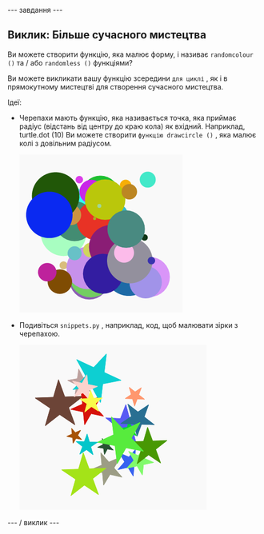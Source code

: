 \--- завдання \---

## Виклик: Більше сучасного мистецтва

Ви можете створити функцію, яка малює форму, і називає `randomcolour ()` та / або `randomless ()` функціями?

Ви можете викликати вашу функцію зсередини `для циклі` , як і в прямокутному мистецтві для створення сучасного мистецтва.

Ідеї:

- Черепахи мають функцію, яка називається точка, яка приймає радіус (відстань від центру до краю кола) як вхідний. Наприклад, turtle.dot (10) Ви можете створити `функцію drawcircle ()` , яка малює колі з довільним радіусом.
    
    ![скріншот](images/modern-circles.png)

- Подивіться `snippets.py` , наприклад, код, щоб малювати зірки з черепахою.
    
    ![скріншот](images/modern-stars.png)

\--- / виклик \---